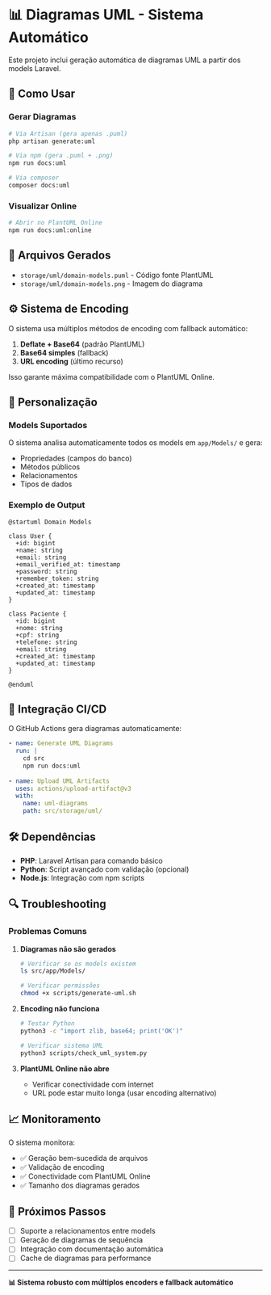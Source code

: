 # 📊 Diagramas UML - Sistema Automático

Este projeto inclui geração automática de diagramas UML a partir dos models Laravel.

## 🚀 Como Usar

### Gerar Diagramas

```bash
# Via Artisan (gera apenas .puml)
php artisan generate:uml

# Via npm (gera .puml + .png)
npm run docs:uml

# Via composer
composer docs:uml
```

### Visualizar Online

```bash
# Abrir no PlantUML Online
npm run docs:uml:online
```

## 📁 Arquivos Gerados

- `storage/uml/domain-models.puml` - Código fonte PlantUML
- `storage/uml/domain-models.png` - Imagem do diagrama

## ⚙️ Sistema de Encoding

O sistema usa múltiplos métodos de encoding com fallback automático:

1. **Deflate + Base64** (padrão PlantUML)
2. **Base64 simples** (fallback)
3. **URL encoding** (último recurso)

Isso garante máxima compatibilidade com o PlantUML Online.

## 🔧 Personalização

### Models Suportados

O sistema analisa automaticamente todos os models em `app/Models/` e gera:

- Propriedades (campos do banco)
- Métodos públicos
- Relacionamentos
- Tipos de dados

### Exemplo de Output

```plantuml
@startuml Domain Models

class User {
  +id: bigint
  +name: string
  +email: string
  +email_verified_at: timestamp
  +password: string
  +remember_token: string
  +created_at: timestamp
  +updated_at: timestamp
}

class Paciente {
  +id: bigint
  +nome: string
  +cpf: string
  +telefone: string
  +email: string
  +created_at: timestamp
  +updated_at: timestamp
}

@enduml
```

## 🔄 Integração CI/CD

O GitHub Actions gera diagramas automaticamente:

```yaml
- name: Generate UML Diagrams
  run: |
    cd src
    npm run docs:uml
    
- name: Upload UML Artifacts
  uses: actions/upload-artifact@v3
  with:
    name: uml-diagrams
    path: src/storage/uml/
```

## 🛠️ Dependências

- **PHP**: Laravel Artisan para comando básico
- **Python**: Script avançado com validação (opcional)
- **Node.js**: Integração com npm scripts

## 🔍 Troubleshooting

### Problemas Comuns

1. **Diagramas não são gerados**
   ```bash
   # Verificar se os models existem
   ls src/app/Models/
   
   # Verificar permissões
   chmod +x scripts/generate-uml.sh
   ```

2. **Encoding não funciona**
   ```bash
   # Testar Python
   python3 -c "import zlib, base64; print('OK')"
   
   # Verificar sistema UML
   python3 scripts/check_uml_system.py
   ```

3. **PlantUML Online não abre**
   - Verificar conectividade com internet
   - URL pode estar muito longa (usar encoding alternativo)

## 📈 Monitoramento

O sistema monitora:
- ✅ Geração bem-sucedida de arquivos
- ✅ Validação de encoding
- ✅ Conectividade com PlantUML Online
- ✅ Tamanho dos diagramas gerados

## 🎯 Próximos Passos

- [ ] Suporte a relacionamentos entre models
- [ ] Geração de diagramas de sequência
- [ ] Integração com documentação automática
- [ ] Cache de diagramas para performance

---

**📊 Sistema robusto com múltiplos encoders e fallback automático**
